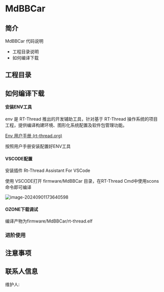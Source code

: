 # MdBBCar

## 简介

MdBBCar 代码说明

- 工程目录说明
- 如何编译下载

## 工程目录



## 如何编译下载

#### 安装ENV工具

env 是 RT-Thread 推出的开发辅助工具，针对基于 RT-Thread 操作系统的项目工程，提供编译构建环境、图形化系统配置及软件包管理功能。

[Env 用户手册 (rt-thread.org)](https://www.rt-thread.org/document/site/#/development-tools/env/env)

按照用户手册安装配置好ENV工具

#### VSCODE配置

安装插件 Rt-Thread Assistant For VSCode

使用 VSCODE打开 firmware/MdBBCar 目录，在RT-Thread Cmd中使用scons命令即可编译

![image-20240901173640598](E:\freetime_works\MdBBCar\firmware\MdBBCar\figure\编译说明.png)

#### OZONE下载调试

编译产物为firmware/MdBBCar/rt-thread.elf 

### 进阶使用

## 注意事项



## 联系人信息

维护人:
